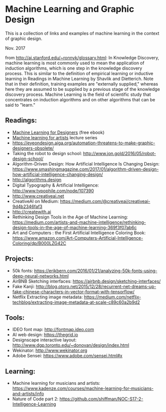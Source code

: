 # Machine Learning and Graphic Design
This is a collection of links and examples of machine learning in the context of graphic design.

Nov. 2017

from http://ai.stanford.edu/~ronnyk/glossary.html: 
In Knowledge Discovery, machine learning is most commonly used to mean the application of induction algorithms, which is one step in the knowledge discovery process. This is similar to the definition of empirical learning or inductive learning in Readings in Machine Learning by Shavlik and Dietterich. Note that in their definition, training examples are "externally supplied," whereas here they are assumed to be supplied by a previous stage of the knowledge discovery process. Machine Learning is the field of scientific study that concentrates on induction algorithms and on other algorithms that can be said to "learn."

## Readings:
- [Machine Learning for Designers](http://www.oreilly.com/design/free/machine-learning-for-designers.csp) (free ebook) 
- [Machine learning for artists](http://ml4a.github.io) lecture series 
- https://eyeondesign.aiga.org/automation-threatens-to-make-graphic-designers-obsolete/
- Taking the robot to design school: http://www.jon.gold/2016/05/robot-design-school/
- Algorithm-Driven Design: How Artificial Intelligence Is Changing Design: https://www.smashingmagazine.com/2017/01/algorithm-driven-design-how-artificial-intelligence-changing-design/
- http://algorithms.design
- Digital Typography & Artiﬁcial Intelligence: http://www.typophile.com/node/107390
- http://www.creativeai.net
- CreativeAI on Medium: https://medium.com/@creativeai/creativeai-9d4b2346faf3
- http://createwith.ai
- Rethinking Design Tools in the Age of Machine Learning: https://medium.com/artists-and-machine-intelligence/rethinking-design-tools-in-the-age-of-machine-learning-369f3f07ab6c
- Art and Computers : the First Artificial Intelligence Coloring Book: https://www.amazon.com/Art-Computers-Artificial-Intelligence-Coloring/dp/B000LZG42C

## Projects:
- 50k fonts: https://erikbern.com/2016/01/21/analyzing-50k-fonts-using-deep-neural-networks.html
- AirBNB Sketching interfaces: https://airbnb.design/sketching-interfaces/
- Fake Kanji: http://blog.otoro.net/2015/12/28/recurrent-net-dreams-up-fake-chinese-characters-in-vector-format-with-tensorflow/
- Netflix Extracting image metadata: https://medium.com/netflix-techblog/extracting-image-metadata-at-scale-c89c60a2b9d2

## Tools:
- IDEO font map: http://fontmap.ideo.com
- AI web design: https://thegrid.io
- Designscape interactive layout: http://www.dgp.toronto.edu/~donovan/design/index.html
- Wekinator: http://www.wekinator.org
- Adobe Sensei: https://www.adobe.com/sensei.html#x

## Learning:
- Machine learning for musicians and artists: https://www.kadenze.com/courses/machine-learning-for-musicians-and-artists/info
- Nature of Code part 2: https://github.com/shiffman/NOC-S17-2-Intelligence-Learning
